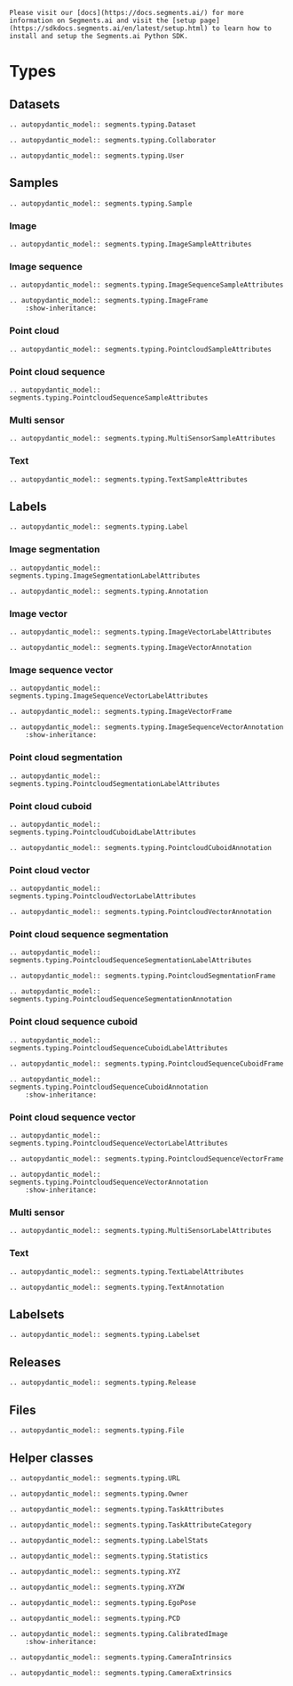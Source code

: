 ```{seealso}
Please visit our [docs](https://docs.segments.ai/) for more information on Segments.ai and visit the [setup page](https://sdkdocs.segments.ai/en/latest/setup.html) to learn how to install and setup the Segments.ai Python SDK.

```

# Types

## Datasets

```{eval-rst}
.. autopydantic_model:: segments.typing.Dataset
```

```{eval-rst}
.. autopydantic_model:: segments.typing.Collaborator
```

```{eval-rst}
.. autopydantic_model:: segments.typing.User
```

## Samples

```{eval-rst}
.. autopydantic_model:: segments.typing.Sample
```

### Image

```{eval-rst}
.. autopydantic_model:: segments.typing.ImageSampleAttributes
```

### Image sequence

```{eval-rst}
.. autopydantic_model:: segments.typing.ImageSequenceSampleAttributes
```

```{eval-rst}
.. autopydantic_model:: segments.typing.ImageFrame
    :show-inheritance:
```

### Point cloud

```{eval-rst}
.. autopydantic_model:: segments.typing.PointcloudSampleAttributes
```

### Point cloud sequence

```{eval-rst}
.. autopydantic_model:: segments.typing.PointcloudSequenceSampleAttributes
```

### Multi sensor

```{eval-rst}
.. autopydantic_model:: segments.typing.MultiSensorSampleAttributes
```

### Text

```{eval-rst}
.. autopydantic_model:: segments.typing.TextSampleAttributes
```

## Labels

```{eval-rst}
.. autopydantic_model:: segments.typing.Label
```

### Image segmentation

```{eval-rst}
.. autopydantic_model:: segments.typing.ImageSegmentationLabelAttributes
```

```{eval-rst}
.. autopydantic_model:: segments.typing.Annotation
```

### Image vector

```{eval-rst}
.. autopydantic_model:: segments.typing.ImageVectorLabelAttributes
```

```{eval-rst}
.. autopydantic_model:: segments.typing.ImageVectorAnnotation
```

### Image sequence vector

```{eval-rst}
.. autopydantic_model:: segments.typing.ImageSequenceVectorLabelAttributes
```

```{eval-rst}
.. autopydantic_model:: segments.typing.ImageVectorFrame
```

```{eval-rst}
.. autopydantic_model:: segments.typing.ImageSequenceVectorAnnotation
    :show-inheritance:
```

### Point cloud segmentation

```{eval-rst}
.. autopydantic_model:: segments.typing.PointcloudSegmentationLabelAttributes
```

### Point cloud cuboid

```{eval-rst}
.. autopydantic_model:: segments.typing.PointcloudCuboidLabelAttributes
```

```{eval-rst}
.. autopydantic_model:: segments.typing.PointcloudCuboidAnnotation
```

### Point cloud vector

```{eval-rst}
.. autopydantic_model:: segments.typing.PointcloudVectorLabelAttributes
```

```{eval-rst}
.. autopydantic_model:: segments.typing.PointcloudVectorAnnotation
```

### Point cloud sequence segmentation

```{eval-rst}
.. autopydantic_model:: segments.typing.PointcloudSequenceSegmentationLabelAttributes
```

```{eval-rst}
.. autopydantic_model:: segments.typing.PointcloudSegmentationFrame
```

```{eval-rst}
.. autopydantic_model:: segments.typing.PointcloudSequenceSegmentationAnnotation
```

### Point cloud sequence cuboid

```{eval-rst}
.. autopydantic_model:: segments.typing.PointcloudSequenceCuboidLabelAttributes
```

```{eval-rst}
.. autopydantic_model:: segments.typing.PointcloudSequenceCuboidFrame
```

```{eval-rst}
.. autopydantic_model:: segments.typing.PointcloudSequenceCuboidAnnotation
    :show-inheritance:
```

### Point cloud sequence vector

```{eval-rst}
.. autopydantic_model:: segments.typing.PointcloudSequenceVectorLabelAttributes
```

```{eval-rst}
.. autopydantic_model:: segments.typing.PointcloudSequenceVectorFrame
```

```{eval-rst}
.. autopydantic_model:: segments.typing.PointcloudSequenceVectorAnnotation
    :show-inheritance:
```

### Multi sensor

```{eval-rst}
.. autopydantic_model:: segments.typing.MultiSensorLabelAttributes
```

### Text

```{eval-rst}
.. autopydantic_model:: segments.typing.TextLabelAttributes
```

```{eval-rst}
.. autopydantic_model:: segments.typing.TextAnnotation
```

## Labelsets

```{eval-rst}
.. autopydantic_model:: segments.typing.Labelset
```

## Releases

```{eval-rst}
.. autopydantic_model:: segments.typing.Release
```

## Files

```{eval-rst}
.. autopydantic_model:: segments.typing.File
```

## Helper classes

```{eval-rst}
.. autopydantic_model:: segments.typing.URL
```

```{eval-rst}
.. autopydantic_model:: segments.typing.Owner
```

```{eval-rst}
.. autopydantic_model:: segments.typing.TaskAttributes
```

```{eval-rst}
.. autopydantic_model:: segments.typing.TaskAttributeCategory
```

```{eval-rst}
.. autopydantic_model:: segments.typing.LabelStats
```

```{eval-rst}
.. autopydantic_model:: segments.typing.Statistics
```

```{eval-rst}
.. autopydantic_model:: segments.typing.XYZ
```

```{eval-rst}
.. autopydantic_model:: segments.typing.XYZW
```

```{eval-rst}
.. autopydantic_model:: segments.typing.EgoPose
```

```{eval-rst}
.. autopydantic_model:: segments.typing.PCD
```

```{eval-rst}
.. autopydantic_model:: segments.typing.CalibratedImage
    :show-inheritance:
```

```{eval-rst}
.. autopydantic_model:: segments.typing.CameraIntrinsics
```

```{eval-rst}
.. autopydantic_model:: segments.typing.CameraExtrinsics
```
